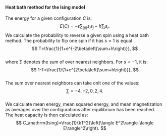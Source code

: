 #### Heat bath method  for the Ising model
  
The energy for a given configuration $C$ is:
$$
E(C)=-\epsilon\sum_{\langle ij\rangle}s_is_j-h\sum_is_i.
$$
We calculate the probability to reverse a given spin using a heat bath method. The probability to flip one spin if it has $s=1$ is equal  
$$  
T=\frac{1}{1+e^{-2\beta\left(\sum+h\right)}},  
$$  
where $\sum$ denotes the sum of over nearest neighbors. For $s=-1$, it is:  
$$  
1-T=\frac{1}{1+e^{2\beta\left(\sum+h\right)}},  
$$  
The sum over nearest neighbors can take onlt one of the values:  
$$  
\sum=-4,-2,0,2,4.  
$$  
We calculate mean energy, mean squared energy, and mean magnetization as averages over the configurations after equilibrium has been reached. The heat capacity is then calculated as:
$$
C_\mathrm{Ising}=\frac{1}{kT^2}\left(\langle E^2\rangle-\langle E\rangle^2\right).
$$